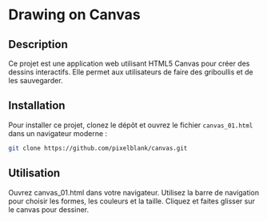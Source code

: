 # Drawing on Canvas

## Description
Ce projet est une application web utilisant HTML5 Canvas pour créer des dessins interactifs. 
Elle permet aux utilisateurs de faire des griboullis et de les sauvegarder.

## Installation
Pour installer ce projet, clonez le dépôt et ouvrez le fichier `canvas_01.html` dans un navigateur moderne :
```bash
git clone https://github.com/pixelblank/canvas.git
```
## Utilisation
Ouvrez canvas_01.html dans votre navigateur. Utilisez la barre de navigation pour choisir les formes, les couleurs et la taille. Cliquez et faites glisser sur le canvas pour dessiner.



